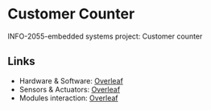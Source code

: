 # Customer Counter
INFO-2055-embedded systems project: Customer counter


## Links
* Hardware & Software: [Overleaf](https://www.overleaf.com/8364532749gqnjtjmrzdpj)
* Sensors & Actuators: [Overleaf](https://www.overleaf.com/8889989746bwvtgvvdffww)
* Modules interaction: [Overleaf](https://www.overleaf.com/6229132484wqnyhkkhfydb)
